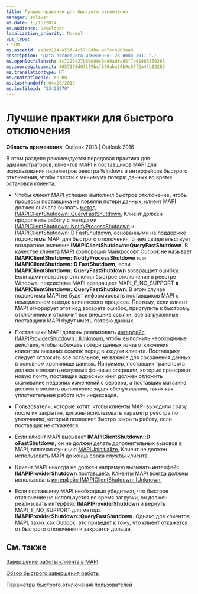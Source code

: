 ```yaml
---
title: Лучшие практики для быстрого отключения
manager: soliver
ms.date: 11/16/2014
ms.audience: Developer
localization_priority: Normal
api_type:
- COM
ms.assetid: ae8a9214-e53f-4c57-8dbe-aa7cc6903aa8
description: 'Дата последнего изменения: 23 июля 2011 г.'
ms.openlocfilehash: 8c7225427b80d89c6dd8adfa85f7d91885850365
ms.sourcegitcommit: 8657170d071f9bcf680aba50b9c07f2a4fb82283
ms.translationtype: MT
ms.contentlocale: ru-RU
ms.lasthandoff: 04/28/2019
ms.locfileid: "33426970"
---
```

# <a name="best-practices-for-fast-shutdown"></a>Лучшие практики для быстрого отключения

  
  
**Область применения**: Outlook 2013 | Outlook 2016 
  
В этом разделе рекомендуется передовая практика для администраторов, клиентов MAPI и поставщиков MAPI для использования параметров реестра Windows и интерфейсов быстрого отключения, чтобы свести к минимуму потерю данных во время остановки клиента.
  
- Чтобы клиент MAPI успешно выполнил быстрое отключение, чтобы процессы поставщика не повеяли потери данных, клиент MAPI должен сначала вызвать [метод IMAPIClientShutdown::QueryFastShutdown.](imapiclientshutdown-queryfastshutdown.md) Клиент должен продолжить работу с методами [IMAPIClientShutdown::NotifyProcessShutdown](imapiclientshutdown-notifyprocessshutdown.md) и [IMAPIClientShutdown::D FastShutdown,](imapiclientshutdown-dofastshutdown.md) основанными на поддержке подсистемы MAPI для быстрого отключения, о чем свидетельствует возвратное значение **IMAPIClientShutdown::QueryFastShutdown**. В качестве клиента MAPI корпорация Майкрософт Outlook не называет **IMAPIClientShutdown::NotifyProcessShutdown** или **IMAPIClientShutdown::D FastShutdown,** если **IMAPIClientShutdown::QueryFastShutdown** возвращает ошибку. Если администратор отключил быстрое отключение в реестре Windows, подсистема MAPI возвращает MAPI_E_NO_SUPPORT **в IMAPIClientShutdown::QueryFastShutdown**. В этом случае подсистема MAPI не будет информировать поставщиков MAPI о немедленном выходе клиентского процесса. Поэтому, если клиент MAPI игнорирует этот код возврата ошибок, приступить к быстрому отключению и отключит все внешние ссылки, все загруженные поставщики MAPI будут иметь потерю данных. 
    
- Поставщики MAPI должны реализовать [интерфейс IMAPIProviderShutdown : IUnknown,](imapiprovidershutdowniunknown.md) чтобы выполнить необходимые действия, чтобы избежать потери данных из-за отключения клиентом внешних ссылок перед выходом клиента. Поставщику следует отложить все остальное, не важное для сохранения данных в основном хранилище данных. Например, поставщик транспорта должен отложить ненужные фоновые операции, которые проверяют новую почту, поставщик адресных книг должен отложить скачивание недавних изменений с сервера, а поставщик магазина должен отложить выполнение задач обслуживания, таких как уплотнительная работа или индексация. 
    
- Пользователи, которые хотят, чтобы клиенты MAPI выходили сразу после их закрытия, должны использовать параметр реестра по умолчанию, который позволяет быстро закрыть работу, если поставщик не откажется.
    
- Если клиент MAPI вызывает **IMAPIClientShutdown::D oFastShutdown,** он не должен делать дополнительных вызовов в MAPI, включая функцию [MAPIUninitialize.](mapiuninitialize.md) Клиент не должен использовать MAPI до конца срока службы клиента. 
    
- Клиент MAPI никогда не должен напрямую вызывать интерфейс **IMAPIProviderShutdown** поставщика. Клиенты MAPI всегда должны использовать [интерфейс IMAPIClientShutdown: IUnknown.](imapiclientshutdowniunknown.md) 
    
- Если поставщику MAPI необходимо убедиться, что быстрое отключение не используется во время загрузки, он должен реализовать интерфейс **IMAPIProviderShutdown** и вернуть MAPI_E_NO_SUPPORT для метода **IMAPIProviderShutdown::QueryFastShutdown.** Однако для клиентов MAPI, таких как Outlook, это приведет к тому, что клиент откажется от быстрого отключения и закроется дольше. 
    
## <a name="see-also"></a>См. также



[Завершение работы клиента в MAPI](client-shutdown-in-mapi.md)
  
[Обзор быстрого завершения работы](fast-shutdown-overview.md)
  
[Параметры быстрого отключения пользователей](fast-shutdown-user-options.md)

